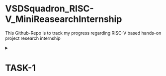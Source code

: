 # VSDSquadron_RISC-V_MiniReasearchInternship
This Github-Repo is to track my progress regarding RISC-V based hands-on project research internship 

<details>

<summary>
  
 # TASK-1
 
</summary>

<br>

#### Install all the necessary files regarding internship as in riscv_workshop.vdi and visualC++ and oracle virtual-box(which is free and open source virtualization software).Download and do the installation steps and setup virtual machine(its an physical computer but inside a virtual environment)

## STEP:1
#### Open the VDI File using virtual box in windows and open terminal 

## STEP:2
#### Install LEAFPAD (EDITOR)

              sudo apt install LEAFPAD
              
![TASK1 7_29_2024 9_44_26 PM](https://github.com/user-attachments/assets/3a821b2c-156e-4b47-b942-1c5307372a21)

![vsdworkshop  Running  - Oracle VM VirtualBox 7_29_2024 9_45_04 PM](https://github.com/user-attachments/assets/347a1368-63d6-40d1-9b2e-3a4541351fc3)

![vsdworkshop  Running  - Oracle VM VirtualBox 7_29_2024 9_45_37 PM](https://github.com/user-attachments/assets/f28877a1-18e9-4c57-80ec-07a310552c92)


#### run the cd command to make sure we are in home directory 

              cd
              
![vsdworkshop  Running  - Oracle VM VirtualBox 7_30_2024 6_05_09 PM](https://github.com/user-attachments/assets/c9277f82-b3c2-40eb-9f24-be4264fb2edd)


#### To open the file in editor 

             leafpad filename.c &
             
![vsdworkshop  Running  - Oracle VM VirtualBox 7_30_2024 6_06_23 PM](https://github.com/user-attachments/assets/ff033282-a9e4-498d-9b8d-5051dd7d2059)


#### Write a C program to calculate the sum from 1 to n in the leafpad editor 

![vsdworkshop  Running  - Oracle VM VirtualBox 7_30_2024 6_07_26 PM](https://github.com/user-attachments/assets/ee8fea13-cfb2-4efa-85e4-b0cc8e17efd3)


## STEP:3

#### RUN AND COMPLILE THE CODE USING THE FOLLOWING COMMANDS and check the output

             gcc.filename.C
             
             
![vsdworkshop  Running  - Oracle VM VirtualBox 7_30_2024 6_07_41 PM](https://github.com/user-attachments/assets/b875694c-343f-4702-9b99-0325582e2a15)

![vsdworkshop  Running  - Oracle VM VirtualBox 7_30_2024 6_09_15 PM](https://github.com/user-attachments/assets/a4189566-4078-4499-91e4-5640724805a2)


             ./a.out
             

![vsdworkshop  Running  - Oracle VM VirtualBox 7_30_2024 6_09_25 PM](https://github.com/user-attachments/assets/6c44adc6-7629-4203-8e22-d4dcf7287b03)
       
## STEP:4

#### COMPILE THE SAME PROGRAM WITH RISC-V SIMULATOR 

            riscv64-unknown-elf-gcc -O1 -mabi=lp64 -march=rv64i -o filename.o filename.c
            
            
![vsdworkshop  Running  - Oracle VM VirtualBox 7_30_2024 6_10_49 PM](https://github.com/user-attachments/assets/424deaf2-fef1-48d9-a1c9-e8027c42ac27)

#### To display the CODE IN THE TERMINAL

            cat filename.C
            
            
![vsdworkshop  Running  - Oracle VM VirtualBox 7_30_2024 6_09_41 PM](https://github.com/user-attachments/assets/923de361-3b70-461e-9c10-472065fd88f3)


#### TO generate the file

            ls -ltr filename.o

            
![vsdworkshop  Running  - Oracle VM VirtualBox 7_30_2024 6_11_05 PM](https://github.com/user-attachments/assets/9f080473-bf3f-4333-a673-a8e51ad8408d

## STEP:5

#### ASSEMBLY CODE FOR THE PROGRAM

            riscv64-unknown-elf-objdump -d filename.o 

            
![vsdworkshop  Running  - Oracle VM VirtualBox 7_30_2024 6_12_38 PM](https://github.com/user-attachments/assets/1873f725-b02d-4c6b-bf3b-a6432405f8ea)

#### The above code gives a bunch of assembly code so simplify use the below code.

           riscv64-unknown-elf-objdump -d filename.o | less
           
           
![vsdworkshop  Running  - Oracle VM VirtualBox 7_30_2024 6_13_07 PM](https://github.com/user-attachments/assets/dd02eb43-376c-42ab-ab2a-22993a16ae8e)



#### (as the above code gives a huge section but we need to Check the values in main and find them out by giving /main and n)


![vsdworkshop  Running  - Oracle VM VirtualBox 7_30_2024 6_13_25 PM](https://github.com/user-attachments/assets/9c838ea3-8596-42be-acbb-cbeaf746d075)

![vsdworkshop  Running  - Oracle VM VirtualBox 7_30_2024 6_13_29 PM](https://github.com/user-attachments/assets/e1a7623a-23b9-4331-a9d2-b576bcbb5c8f)

## STEP:6

#### DISPLAY THE ASSEMBLY CODE 


![vsdworkshop  Running  - Oracle VM VirtualBox 7_30_2024 6_13_37 PM](https://github.com/user-attachments/assets/ecc4f1a3-2616-4aaf-b1e6-1303d041ba96)

## STEP:7

#### OBSERVE THE SAME BY GIVING Ofast instead of O1 and display the assembly code


![vsdworkshop  Running  - Oracle VM VirtualBox 7_30_2024 6_14_58 PM](https://github.com/user-attachments/assets/cb1994d7-e498-4491-8d90-569c42d4b662)

#### replace O1 with Ofast in the command

       riscv64-unknown-elf-gcc -Ofast -mabi=lp64 -march=rv64i -o filename.o filename.c
       

![vsdworkshop  Running  - Oracle VM VirtualBox 7_30_2024 6_14_58 PM](https://github.com/user-attachments/assets/581d3f5f-6b73-47af-8440-48a464d9abbf)

![vsdworkshop  Running  - Oracle VM VirtualBox 7_30_2024 6_15_07 PM](https://github.com/user-attachments/assets/da75f5ef-2ac7-48e6-a202-6b39ed211ef9)

![vsdworkshop  Running  - Oracle VM VirtualBox 7_30_2024 6_15_11 PM](https://github.com/user-attachments/assets/ba26b1da-e507-48e7-b9f3-b8c251eebc77)

![vsdworkshop  Running  - Oracle VM VirtualBox 7_30_2024 6_16_34 PM](https://github.com/user-attachments/assets/b08eaebb-3797-46b2-923d-d11c59d14d52)


</details>

